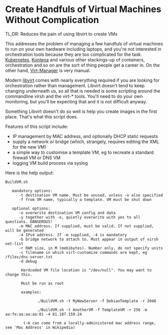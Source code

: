 # Create Handfuls of Virtual Machines Without Complication

TL;DR: Reduces the pain of using libvirt to create VMs

This addresses the problem of managing a few handfuls of virtual machines to
run on your own hardware including laptops, and you're not interested in
orchestration tools because they are too complicated for the task.
[Kubernetes](https://kubernetes.io), [Kontena](https://www.kontena.io/) and
various other stackings-up of containers, orchestration and so on are the sort
of thing people get a career in. On the other hand,
[Virt-Manager](https://virt-manager.org/) is very manual.

Modern [libvirt](https://gitlab.com/libvirt) comes with nearly everything
required if you are looking for orchestration rather than management. Libvirt
doesn't tend to keep changing underneath us, so all that is needed is some
scripting around the commandline virsh and the virt-* tools. You'll need to do your own
monitoring, but you'll be expecting that and it is not difficult anyway.

Something Libvirt doesn't do so well is help you create images in the first
place. That's what this script does.

Features of this script include:

* IP management by MAC address, and optionally DHCP static requests
* supply a network or bridge (which, strangely, requires editing the XML for the new VM)
* a simple way to customise a template VM, eg to recreate a standard firewall VM or DNS VM
* logging VM build process via syslog

Here is the help output:

````
BuildVM.sh
 
   mandatory options:
      -t destination VM name. Must be unused, unless -o also specified
      -f from VM name, typically a template. VM must be shut down
 
   optional options:
      -o overwrite destination VM config and data
      -y together with -o, quietly overwrite with yes to all questions. DANGEROUS!
      -m MAC address. If supplied, must be valid. If not supplied, will be generated
      -4 IPv4 address. If -m supplied, -4 is mandatory
      -b bridge network to attach to. Must appear in output of virsh net-list
      -r RAM size, in M (mebibytes). Number only, do not specify units
      -c filename in which virt-customize commands are kept, eg /files/dns-server.txt
      -d debug
 
       Hardcoded VM file location is "/dev/null". You may want to change this.
 
       Must be run as root
 
       examples: 
 
              ./BuildVM.sh -t MyNewServer -f DebianTemplate -r 2048
 
              ./BuildVM.sh -t AnotherVM -f TemplateVM -r 256 -m aa:fe:aa:aa:aa:01 -4 81.187.159.24
 
        (-m can come from a locally-administered mac address range, see 'Mac Address' in Wikipedia)
 
````

